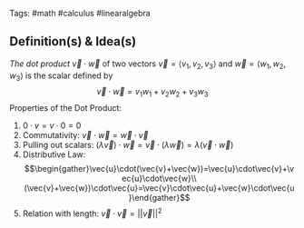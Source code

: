 Tags: #math #calculus #linearalgebra 
## Definition(s) & Idea(s)
*The dot product* $\vec{v}\cdot\vec{w}$ of two vectors $\vec{v}=\langle v_1,v_2,v_3\rangle$ and $\vec{w}=\langle w_1,w_2,w_3\rangle$ is the scalar defined by $$\vec{v}\cdot\vec{w}=v_1w_1+v_2w_2+v_3w_3$$
Properties of the Dot Product:
1. $0\cdot v =v\cdot 0 =0$
2. Commutativity: $\vec{v}\cdot\vec{w}=\vec{w}\cdot\vec{v}$
3. Pulling out scalars: $(\lambda \vec{v})\cdot\vec{w}=\vec{v}\cdot(\lambda \vec{w})=\lambda(\vec{v}\cdot\vec{w})$
4. Distributive Law: $$\begin{gather}\vec{u}\cdot(\vec{v}+\vec{w})=\vec{u}\cdot\vec{v}+\vec{u}\cdot\vec{w}\\(\vec{v}+\vec{w})\cdot\vec{u}=\vec{v}\cdot\vec{u}+\vec{w}\cdot\vec{u}\end{gather}$$
5. Relation with length: $\vec{v}\cdot\vec{v}=||\vec{v}||^2$



